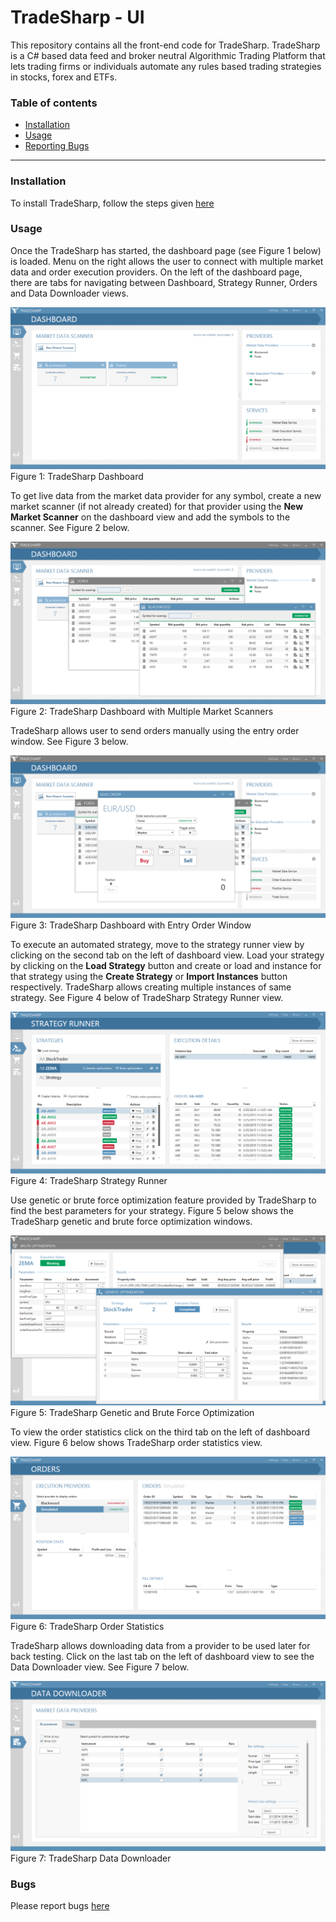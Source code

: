 # TradeSharp - UI #

This repository contains all the front-end code for TradeSharp. TradeSharp is a C# based data feed and broker neutral Algorithmic Trading Platform that lets trading firms or individuals automate any rules based trading strategies in stocks, forex and ETFs.

### Table of contents ###

  * [Installation](#installation)
  * [Usage](#usage)
  * [Reporting Bugs](#bugs)
    
***

### Installation ###

To install TradeSharp, follow the steps given [here](https://github.com/trade-nexus/tradesharp-core#installation)

### Usage ###

Once the TradeSharp has started, the dashboard page (see Figure 1 below) is loaded. Menu on the right allows the user to connect with multiple market data and order execution providers. On the left of the dashboard page, there are tabs for navigating between Dashboard, Strategy Runner, Orders and Data Downloader views. 

![TradeSharp Dashboard](https://github.com/trade-nexus/tradesharp-screenshots/blob/master/dashboard.png)
Figure 1: TradeSharp Dashboard

To get live data from the market data provider for any symbol, create a new market scanner (if not already created) for that provider using the **New Market Scanner** on the dashboard view and add the symbols to the scanner. See Figure 2 below.

![TradeSharp Dashboard with Multiple Market Scanners](https://github.com/trade-nexus/tradesharp-screenshots/blob/master/dashboard-with-scanner-windows.png)
Figure 2: TradeSharp Dashboard with Multiple Market Scanners

TradeSharp allows user to send orders manually using the entry order window. See Figure 3 below.

![TradeSharp Dashboard with Entry Order Window](https://github.com/trade-nexus/tradesharp-screenshots/blob/master/dashboard-with-entry-order-window.png)
Figure 3: TradeSharp Dashboard with Entry Order Window

To execute an automated strategy, move to the strategy runner view by clicking on the second tab on the left of dashboard view. Load your strategy by clicking on the **Load Strategy** button and create or load and instance for that strategy using the **Create Strategy** or **Import Instances** button respectively. TradeSharp allows creating multiple instances of same strategy. See Figure 4 below of TradeSharp Strategy Runner view. 

![TradeSharp Strategy Runner](https://github.com/trade-nexus/tradesharp-screenshots/blob/master/strategy-runner.png)
Figure 4: TradeSharp Strategy Runner

Use genetic or brute force optimization feature provided by TradeSharp to find the best parameters for your strategy. Figure 5 below shows the TradeSharp genetic and brute force optimization windows.

![TradeSharp Genetic and Brute Force Optimization](https://github.com/trade-nexus/tradesharp-screenshots/blob/master/genetic-and-brute-optimization.png)
Figure 5: TradeSharp Genetic and Brute Force Optimization

To view the order statistics click on the third tab on the left of dashboard view. Figure 6 below shows TradeSharp order statistics view. 

![TradeSharp Order Statistics](https://github.com/trade-nexus/tradesharp-screenshots/blob/master/order-statistics.png)
Figure 6: TradeSharp Order Statistics

TradeSharp allows downloading data from a provider to be used later for back testing. Click on the last tab on the left of dashboard view to see the Data Downloader view. See Figure 7 below.  

![TradeSharp Data Downloader](https://github.com/trade-nexus/tradesharp-screenshots/blob/master/data-downloader.png)
Figure 7: TradeSharp Data Downloader

### Bugs

Please report bugs [here](https://github.com/trade-nexus/bugs)
